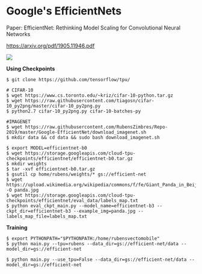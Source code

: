 # Google's EfficientNets  

Paper: EfficientNet: Rethinking Model Scaling for Convolutional Neural Networks  

https://arxiv.org/pdf/1905.11946.pdf

<img src=https://github.com/RubensZimbres/Repo-2019/blob/master/Google-EfficientNet/Pics/efficient.png>  

<b>Using Checkpoints</b>

```
$ git clone https://github.com/tensorflow/tpu/

# CIFAR-10
$ wget https://www.cs.toronto.edu/~kriz/cifar-10-python.tar.gz
$ wget https://raw.githubusercontent.com/tiagosn/cifar-10_py2png/master/cifar-10_py2png.py
$ python2.7 cifar-10_py2png.py cifar-10-batches-py

#IMAGENET
$ wget https://raw.githubusercontent.com/RubensZimbres/Repo-2019/master/Google-EfficientNet/download_imagenet.sh
$ mkdir data && cd data && sudo bash download_imagenet.sh

$ export MODEL=efficientnet-b0
$ wget https://storage.googleapis.com/cloud-tpu-checkpoints/efficientnet/efficientnet-b0.tar.gz
$ mkdir weights
$ tar -xvf efficientnet-b0.tar.gz
$ gsutil cp home/rubens/weights/* gs://efficient-net
$ wget https://upload.wikimedia.org/wikipedia/commons/f/fe/Giant_Panda_in_Beijing_Zoo_1.JPG -O panda.jpg
$ wget https://storage.googleapis.com/cloud-tpu-checkpoints/efficientnet/eval_data/labels_map.txt
$ python eval_ckpt_main.py --model_name=efficientnet-b3 --ckpt_dir=efficientnet-b3 --example_img=panda.jpg --labels_map_file=labels_map.txt
```

<b>Training</b>  

```
$ export PYTHONPATH="$PYTHONPATH:/home/rubensvectomobile"
$ python main.py --tpu=rubens --data_dir=gs://efficient-net/data --model_dir=gs://efficient-net

$ python main.py --use_tpu=False --data_dir=gs://efficient-net/data --model_dir=gs://efficient-net
```
